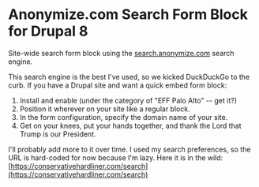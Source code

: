 # Anonymize.com Search Form Block for Drupal 8

Site-wide search form block using the [search.anonymize.com](https://search.anonymize.com) search engine.


This search engine is the best I've used, so we kicked DuckDuckGo to the curb.  If you have a Drupal site and want a quick embed form block:

1. Install and enable (under the category of "EFF Palo Alto" -- get it?)
2. Position it wherever on your site like a regular block.
3. In the form configuration, specify the domain name of your site.
4. Get on your knees, put your hands together, and thank the Lord that Trump is our President.

I'll probably add more to it over time.  I used my search preferences, so the URL is hard-coded for now because I'm lazy.  Here it is in the wild: [https://conservativehardliner.com/search](https://conservativehardliner.com/search)
